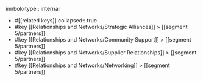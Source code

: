 innbok-type:: internal
- #[[related keys]]
collapsed:: true
- #key [[Relationships and Networks/Strategic Alliances]] > [[segment 5/partners]]
- #key [[Relationships and Networks/Community Support]] > [[segment 5/partners]]
- #key [[Relationships and Networks/Supplier Relationships]] > [[segment 5/partners]]
- #key [[Relationships and Networks/Networking]] > [[segment 5/partners]]




